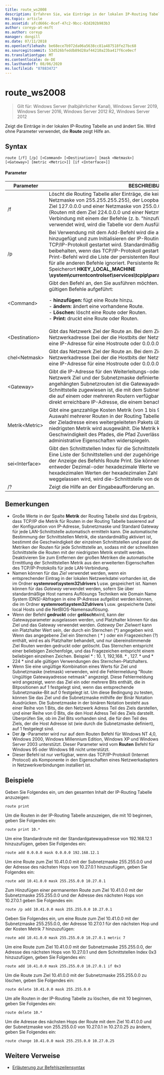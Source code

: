 ```yaml
---
title: route_ws2008
description: Erfahren Sie, wie Einträge in der lokalen IP-Routing Tabelle geändert und angezeigt werden.
ms.topic: article
ms.assetid: afcd666c-0cef-47c2-9bcc-02d202b983b3
author: coreyp-at-msft
ms.author: coreyp
manager: dongill
ms.date: 07/11/2018
ms.openlocfilehash: be68ece7b972da06a5638cc81a487518fe27bc68
ms.sourcegitcommit: 53d526bfeddb89d28af44210a23ba417f6ce0ecf
ms.translationtype: MT
ms.contentlocale: de-DE
ms.lasthandoff: 08/06/2020
ms.locfileid: "87883472"
---
```

# <a name="route_ws2008"></a>route_ws2008

> Gilt für: Windows Server (halbjährlicher Kanal), Windows Server 2019, Windows Server 2016, Windows Server 2012 R2, Windows Server 2012

Zeigt die Einträge in der lokalen IP-Routing Tabelle an und ändert Sie. Wird ohne Parameter verwendet, die **Route** zeigt Hilfe an.

## <a name="syntax"></a>Syntax
```
route [/f] [/p] [<Command> [<Destination>] [mask <Netmask>] [<Gateway>] [metric <Metric>]] [if <Interface>]]
```

#### <a name="parameters"></a>Parameter

|Parameter|BESCHREIBUNG|
|-------|--------|
|/f|Löscht die Routing Tabelle aller Einträge, die keine Host Routen sind (Routen mit einer Netzmaske von 255.255.255.255), der Loopback-Netzwerk Route (Routen mit dem Ziel 127.0.0.0 und einer Netzmaske von 255.0.0.0) oder einer Multicast Route (Routen mit dem Ziel 224.0.0.0 und einer Netzmaske von 240.0.0.0). Wenn dies in Verbindung mit einem der Befehle (z. b. "hinzufügen", "ändern" oder "Löschen") verwendet wird, wird die Tabelle vor dem Ausführen des Befehls gelöscht.|
|/p|Bei Verwendung mit dem Add-Befehl wird die angegebene Route der Registrierung hinzugefügt und zum Initialisieren der IP-Routing Tabelle verwendet, wenn das TCP/IP-Protokoll gestartet wird. Standardmäßig werden hinzugefügte Routen nicht beibehalten, wenn das TCP/IP-Protokoll gestartet wird. Bei Verwendung mit dem Print-Befehl wird die Liste der persistenten Routen angezeigt. Dieser Parameter wird für alle anderen Befehle ignoriert. Persistente Routen werden am Registrierungs Speicherort **HKEY_LOCAL_MACHINE \system\currentcontrolset\services\tcpip\parameters\persistentroutes**gespeichert.|
|\<Command>|Gibt den Befehl an, den Sie ausführen möchten. In der folgenden Tabelle sind die gültigen Befehle aufgeführt:<p>-   **hinzufügen:** fügt eine Route hinzu.<br />-   **ändern:** ändert eine vorhandene Route.<br />-   **Löschen:** löscht eine Route oder Routen.<br />-   **Print:** druckt eine Route oder Routen.|
|\<Destination>|Gibt das Netzwerk Ziel der Route an. Bei dem Ziel kann es sich um eine IP-Netzwerkadresse (bei der die Hostbits der Netzwerkadresse auf 0 festgelegt sind), eine IP-Adresse für eine Hostroute oder 0.0.0.0 für die Standardroute handeln.|
|chel\<Netmask>|Gibt das Netzwerk Ziel der Route an. Bei dem Ziel kann es sich um eine IP-Netzwerkadresse (bei der die Hostbits der Netzwerkadresse auf 0 festgelegt sind), eine IP-Adresse für eine Hostroute oder 0.0.0.0 für die Standardroute handeln.|
|\<Gateway>|Gibt die IP-Adresse für den Weiterleitungs-oder nächsten Hop an, über die die vom Netzwerk Ziel und der Subnetzmaske definierten Adressen erreichbar sind. Bei lokal angehängten Subnetzrouten ist die Gatewayadresse die IP-Adresse, die der Schnittstelle zugewiesen ist, die mit dem Subnetz verbunden ist. Bei Remote Routen, die auf einem oder mehreren Routern verfügbar sind, ist die Gatewayadresse eine direkt erreichbare IP-Adresse, die einem benachbarten Router zugewiesen wird.|
|Metrik\<Metric>|Gibt eine ganzzahlige Kosten Metrik (von 1 bis 9999) für die Route an, die bei der Auswahl mehrerer Routen in der Routing Tabelle verwendet wird, die am ehesten mit der Zieladresse eines weitergeleiteten Pakets übereinstimmen. Die Route mit der niedrigsten Metrik wird ausgewählt. Die Metrik kann die Anzahl der Hops, die Geschwindigkeit des Pfades, die Pfad Zuverlässigkeit, den Pfad Durchsatz oder administrative Eigenschaften widerspiegeln.|
|sei\<Interface>|Gibt den Schnittstellen Index für die Schnittstelle an, über die das Ziel erreichbar ist. Eine Liste der Schnittstellen und der zugehörigen Schnittstellen Indizes finden Sie in der Anzeige des Befehls Route Print. Sie können für den Schnittstellen Index entweder Dezimal-oder hexadezimale Werte verwenden. Stellen Sie bei hexadezimalen Werten der hexadezimalen Zahl 0x voran. Wenn der if-Parameter weggelassen wird, wird die-Schnittstelle von der Gatewayadresse bestimmt.|
|/?|Zeigt die Hilfe an der Eingabeaufforderung an.|

## <a name="remarks"></a>Bemerkungen
- Große Werte in der Spalte **Metrik** der Routing Tabelle sind das Ergebnis, dass TCP/IP die Metrik für Routen in der Routing Tabelle basierend auf der Konfiguration von IP-Adresse, Subnetzmaske und Standard Gateway für jede LAN-Schnittstelle automatisch ermitteln kann. Die automatische Bestimmung der Schnittstellen Metrik, die standardmäßig aktiviert ist, bestimmt die Geschwindigkeit der einzelnen Schnittstellen und passt die Metriken der Routen für jede Schnittstelle an, sodass mit der schnellsten Schnittstelle die Routen mit der niedrigsten Metrik erstellt werden. Deaktivieren Sie zum Entfernen der großen Metriken die automatische Ermittlung der Schnittstellen Metrik aus den erweiterten Eigenschaften des TCP/IP-Protokolls für jede LAN-Verbindung.
- Namen können für das *Ziel* verwendet werden, wenn ein entsprechender Eintrag in der lokalen Netzwerkdatei vorhanden ist, die im Ordner <strong>systemroot\system32\drivers \\ </strong>usw. gespeichert ist. Namen können für das *Gateway* verwendet werden, sofern Sie über standardmäßige Host namens Auflösungs Techniken wie Domain Name System (DNS)-Abfragen in eine IP-Adresse aufgelöst werden können, die im Ordner <strong>systemroot\system32\drivers \\ </strong>usw. gespeicherte Datei local Hosts und die NetBIOS-Namensauflösung.
- Wenn der Befehl **gedruckt** oder **gelöscht**wird, kann der Gatewayparameter ausgelassen werden, und Platzhalter können für das Ziel und das Gateway verwendet werden. *Gateway* Der *Zielwert* kann ein Platzhalter Wert sein, der durch ein Sternchen (*) angegeben wird. Wenn das angegebene Ziel ein Sternchen ( \* ) oder ein Fragezeichen (?) enthält, wird es als Platzhalter behandelt, und nur übereinstimmende Ziel Routen werden gedruckt oder gelöscht. Das Sternchen entspricht einer beliebigen Zeichenfolge, und das Fragezeichen entspricht einem beliebigen einzelnen Zeichen. Beispiel \* : 10. 1, 192,168. \* , 127. \* und \* 224 \* sind alle gültigen Verwendungen des Sternchen-Platzhalters.
- Wenn Sie eine ungültige Kombination eines Werts für Ziel und Subnetzmaske (netmask) verwenden, wird die Fehlermeldung "Route: Ungültige Gatewayadresse netmask" angezeigt. Diese Fehlermeldung wird angezeigt, wenn das Ziel ein oder mehrere Bits enthält, die in Bitpositionen auf 1 festgelegt sind, wenn das entsprechende Subnetzmaske-Bit auf 0 festgelegt ist. Um diese Bedingung zu testen, können Sie das Ziel und die Subnetzmaske mithilfe der Binär Notation Ausdrücken. Die Subnetzmaske in der binären Notation besteht aus einer Reihe von 1 Bits, die den Netzwerk Adress Teil des Ziels darstellen, und einer Reihe von 0 Bits, die den Host Adress Teil des Ziels darstellt. Überprüfen Sie, ob im Ziel Bits vorhanden sind, die für den Teil des Ziels, der die Host Adresse ist (wie durch die Subnetzmaske definiert), auf 1 festgelegt sind.
- Der **/p** -Parameter wird nur auf dem Routen Befehl für Windows NT 4,0, Windows 2000, Windows Millennium Edition, Windows XP und Windows Server 2003 unterstützt. Dieser Parameter wird vom **Routen** Befehl für Windows 95 oder Windows 98 nicht unterstützt.
- Dieser Befehl ist nur verfügbar, wenn das TCP/IP-Protokoll (Internet Protocol) als Komponente in den Eigenschaften eines Netzwerkadapters in Netzwerkverbindungen installiert ist.

## <a name="examples"></a>Beispiele
Geben Sie Folgendes ein, um den gesamten Inhalt der IP-Routing Tabelle anzuzeigen:
```
route print
```
Um die Routen in der IP-Routing Tabelle anzuzeigen, die mit 10 beginnen, geben Sie Folgendes ein:
```
route print 10.*
```
Um eine Standardroute mit der Standardgatewayadresse von 192.168.12.1 hinzuzufügen, geben Sie Folgendes ein:
```
route add 0.0.0.0 mask 0.0.0.0 192.168.12.1
```
Um eine Route zum Ziel 10.41.0.0 mit der Subnetzmaske 255.255.0.0 und der Adresse des nächsten Hops von 10.27.0.1 hinzuzufügen, geben Sie Folgendes ein:
```
route add 10.41.0.0 mask 255.255.0.0 10.27.0.1
```
Zum Hinzufügen einer permanenten Route zum Ziel 10.41.0.0 mit der Subnetzmaske 255.255.0.0 und der Adresse des nächsten Hops von 10.27.0.1 geben Sie Folgendes ein:
```
route /p add 10.41.0.0 mask 255.255.0.0 10.27.0.1
```
Geben Sie Folgendes ein, um eine Route zum Ziel 10.41.0.0 mit der Subnetzmaske 255.255.0.0, der Adresse 10.27.0.1 für den nächsten Hop und der Kosten Metrik 7 hinzuzufügen:
```
route add 10.41.0.0 mask 255.255.0.0 10.27.0.1 metric 7
```
Um eine Route zum Ziel 10.41.0.0 mit der Subnetzmaske 255.255.0.0, der Adresse des nächsten Hops von 10.27.0.1 und dem Schnittstellen Index 0x3 hinzuzufügen, geben Sie Folgendes ein:
```
route add 10.41.0.0 mask 255.255.0.0 10.27.0.1 if 0x3
```
Um die Route zum Ziel 10.41.0.0 mit der Subnetzmaske 255.255.0.0 zu löschen, geben Sie Folgendes ein:
```
route delete 10.41.0.0 mask 255.255.0.0
```
Um alle Routen in der IP-Routing Tabelle zu löschen, die mit 10 beginnen, geben Sie Folgendes ein:
```
route delete 10.*
```
Um die Adresse des nächsten Hops der Route mit dem Ziel 10.41.0.0 und der Subnetzmaske von 255.255.0.0 von 10.27.0.1 in 10.27.0.25 zu ändern, geben Sie Folgendes ein:
```
route change 10.41.0.0 mask 255.255.0.0 10.27.0.25
```

## <a name="additional-references"></a>Weitere Verweise
- [Erläuterung zur Befehlszeilensyntax](command-line-syntax-key.md)
